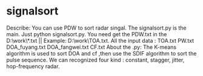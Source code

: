# signalsort
Describe:
You can use PDW to sort radar singal.
The signalsort.py is the main.  Just python signalsort.py.
You need get the PDW.txt in the D:\\work\\*.txt  || Example: D:\\work\\TOA.txt.
All the input data : TOA.txt PW.txt DOA_fuyang.txt DOA_fangwei.txt CF.txt
About the .py:
The K-means algorithm is used to sort DOA and cf ,then use the SDIF algorithm to sort the pulse sequence.
We can recognized four kind : constant, stagger, jitter, hop-frequency radar.
